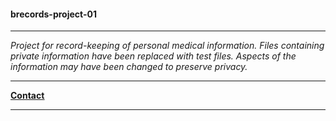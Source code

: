 <!---
README for "brecords-project01" repository.
Formatted for Github's Markdown engine.

Authored by brianc2788@gmail.com
--->
#### brecords-project-01
---
*Project for record-keeping of personal medical information.*
*Files containing private information have been replaced with test files.*
*Aspects of the information may have been changed to preserve privacy.*

<!--- html "signature." --->
<hr>
<b><u><a href="mailto:brianc2788@gmail.com">Contact</a></u></b>
<hr>
